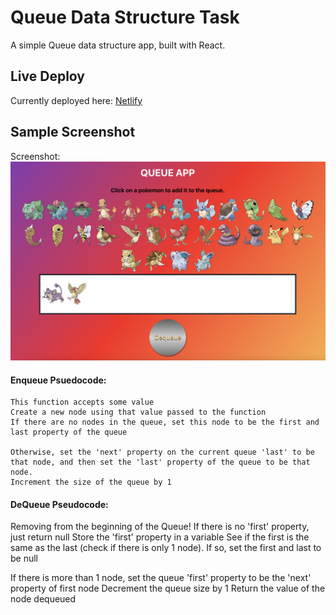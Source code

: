 # Queue Data Structure Task

A simple Queue data structure app, built with React.


## Live Deploy

Currently deployed here: [Netlify](https://queue-task-bch.netlify.app/)


## Sample Screenshot

Screenshot:
![screenshot](https://github.com/andorjamb/DatabasesDataStructures/blob/master/queue_task/screenshot_queue.png)

#### Enqueue Psuedocode:
    This function accepts some value
    Create a new node using that value passed to the function
    If there are no nodes in the queue, set this node to be the first and last property of the queue
  
    Otherwise, set the 'next' property on the current queue 'last' to be that node, and then set the 'last' property of the queue to be that node.
    Increment the size of the queue by 1 


#### DeQueue Pseudocode:
  Removing from the beginning of the Queue!
  If there is no 'first' property, just return null
  Store the 'first' property in a variable
  See if the first is the same as the last (check if there is only 1 node). 
  If so, set the first and last to be null

  If there is more than 1 node, set the queue 'first' property to be the 'next' property of first node
  Decrement the queue size by 1
  Return the value of the node dequeued 
